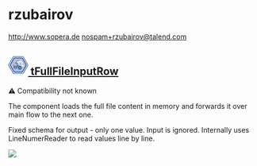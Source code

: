 # rzubairov
  <http://www.sopera.de>
  <nospam+rzubairov@talend.com>

## <a href='./components/tFullFileInputRow/readme.md'><img src='./components/tFullFileInputRow/logo.jpg' width='40' height='40'> tFullFileInputRow</a>
 :warning: Compatibility not known

The component loads the full file content in memory and forwards it over main flow to the next one.

Fixed schema for output - only one value.
Input is ignored.
Internally uses LineNumerReader to read values line by line.



<img src='./components/tFullFileInputRow/sample.jpg'>

